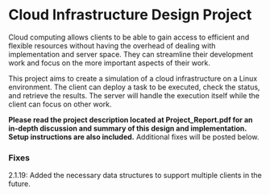 # Cloud Infrastructure Design Project

Cloud computing allows clients to be able to gain access to efficient and flexible resources without having the overhead of dealing with implementation and server space. They can streamline their development work and focus on the more important aspects of their work.

This project aims to create a simulation of a cloud infrastructure on a Linux environment. The client can deploy a task to be executed, check the status, and retrieve the results. The server will handle the execution itself while the client can focus on other work.

__Please read the project description located at Project_Report.pdf for an in-depth discussion and summary of this design and implementation. Setup instructions are also included.__ Additional fixes will be posted below.


### Fixes

2.1.19: Added the necessary data structures to support multiple clients in the future.
